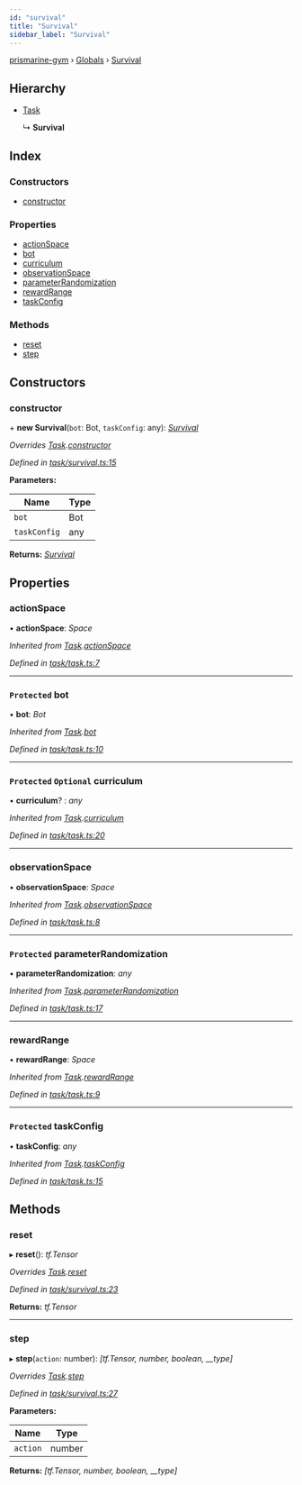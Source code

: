 ```yaml
---
id: "survival"
title: "Survival"
sidebar_label: "Survival"
---
```


[prismarine-gym](../index.md) › [Globals](../globals.md) › [Survival](survival.md)

## Hierarchy

* [Task](task.md)

  ↳ **Survival**

## Index

### Constructors

* [constructor](survival.md#constructor)

### Properties

* [actionSpace](survival.md#actionspace)
* [bot](survival.md#protected-bot)
* [curriculum](survival.md#protected-optional-curriculum)
* [observationSpace](survival.md#observationspace)
* [parameterRandomization](survival.md#protected-parameterrandomization)
* [rewardRange](survival.md#rewardrange)
* [taskConfig](survival.md#protected-taskconfig)

### Methods

* [reset](survival.md#reset)
* [step](survival.md#step)

## Constructors

###  constructor

\+ **new Survival**(`bot`: Bot, `taskConfig`: any): *[Survival](survival.md)*

*Overrides [Task](task.md).[constructor](task.md#constructor)*

*Defined in [task/survival.ts:15](https://github.com/louis030195/prismarine-gym/blob/28cd6da/src/task/survival.ts#L15)*

**Parameters:**

Name | Type |
------ | ------ |
`bot` | Bot |
`taskConfig` | any |

**Returns:** *[Survival](survival.md)*

## Properties

###  actionSpace

• **actionSpace**: *Space*

*Inherited from [Task](task.md).[actionSpace](task.md#actionspace)*

*Defined in [task/task.ts:7](https://github.com/louis030195/prismarine-gym/blob/28cd6da/src/task/task.ts#L7)*

___

### `Protected` bot

• **bot**: *Bot*

*Inherited from [Task](task.md).[bot](task.md#protected-bot)*

*Defined in [task/task.ts:10](https://github.com/louis030195/prismarine-gym/blob/28cd6da/src/task/task.ts#L10)*

___

### `Protected` `Optional` curriculum

• **curriculum**? : *any*

*Inherited from [Task](task.md).[curriculum](task.md#protected-optional-curriculum)*

*Defined in [task/task.ts:20](https://github.com/louis030195/prismarine-gym/blob/28cd6da/src/task/task.ts#L20)*

___

###  observationSpace

• **observationSpace**: *Space*

*Inherited from [Task](task.md).[observationSpace](task.md#observationspace)*

*Defined in [task/task.ts:8](https://github.com/louis030195/prismarine-gym/blob/28cd6da/src/task/task.ts#L8)*

___

### `Protected` parameterRandomization

• **parameterRandomization**: *any*

*Inherited from [Task](task.md).[parameterRandomization](task.md#protected-parameterrandomization)*

*Defined in [task/task.ts:17](https://github.com/louis030195/prismarine-gym/blob/28cd6da/src/task/task.ts#L17)*

___

###  rewardRange

• **rewardRange**: *Space*

*Inherited from [Task](task.md).[rewardRange](task.md#rewardrange)*

*Defined in [task/task.ts:9](https://github.com/louis030195/prismarine-gym/blob/28cd6da/src/task/task.ts#L9)*

___

### `Protected` taskConfig

• **taskConfig**: *any*

*Inherited from [Task](task.md).[taskConfig](task.md#protected-taskconfig)*

*Defined in [task/task.ts:15](https://github.com/louis030195/prismarine-gym/blob/28cd6da/src/task/task.ts#L15)*

## Methods

###  reset

▸ **reset**(): *tf.Tensor*

*Overrides [Task](task.md).[reset](task.md#abstract-reset)*

*Defined in [task/survival.ts:23](https://github.com/louis030195/prismarine-gym/blob/28cd6da/src/task/survival.ts#L23)*

**Returns:** *tf.Tensor*

___

###  step

▸ **step**(`action`: number): *[tf.Tensor, number, boolean, __type]*

*Overrides [Task](task.md).[step](task.md#abstract-step)*

*Defined in [task/survival.ts:27](https://github.com/louis030195/prismarine-gym/blob/28cd6da/src/task/survival.ts#L27)*

**Parameters:**

Name | Type |
------ | ------ |
`action` | number |

**Returns:** *[tf.Tensor, number, boolean, __type]*
